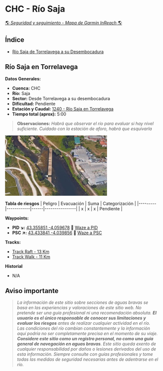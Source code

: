 # CHC - Río Saja
[:earth_americas: *Seguridad y seguimiento - Mapa de Garmin InReach* :earth_americas:](https://share.garmin.com/gpalacios82)

## Índice
* [Río Saja de Torrelavega a su Desembocadura](./CHC-Saja.md#río-saja-en-torrelavega)

## Río Saja en Torrelavega

**Datos Generales:**
* **Cuenca:** CHC
* **Río:** Saja
* **Sector:** Desde Torrelavega a su desembocadura
* **Dificultad:** Pendiente
* **Estación y Caudal:** [1240 - Río Saja en Torrelavega](https://visor.saichcantabrico.es/)
* **Tiempo total (aprox):** 5:00

>**Observaciones:**
*Habrá que observar el río para evaluar si hay nivel suficiente. Cuidado con la estación de aforo, habrá que esquivarla*

![](../misc/images/CHC-SajaTorrelavega.jpg)

**Tabla de riesgos**
| Peligro | Evacuación | Suma | Categorización |
|---------|------------|------|----------------|
|    x    |     x      |   x  |   Pendiente    |

**Waypoints:**
* **PID :arrow_lower_right::** [43.355851,-4.059678](https://maps.app.goo.gl/gdPm3TkRxPG1piNh9) :car: [Waze a PID](https://waze.com/?ll=43.355851,-4.059678&navigate=yes)
* **PSC :arrow_upper_right::** [43.433841,-4.039856](https://maps.app.goo.gl/x1LJqr3k7kYBZHnQ8) :car: [Waze a PSC](https://waze.com/?ll=43.433841,-4.039856&navigate=yes)

**Tracks:**
* [Track Raft - 13 Km](https://connect.garmin.com/modern/course/263074652)
* [Track Walk - 11 Km](https://connect.garmin.com/modern/course/263074264)

**Historial**
* N/A

## Aviso importante
>*La información de este sitio sobre secciones de aguas bravas se basa en las experiencias y valoraciones de este sitio web. No pretende ser una guía profesional ni una recomendación absoluta. **El usuario es el único responsable de conocer sus limitaciones y evaluar los riesgos** antes de realizar cualquier actividad en el río. Las condiciones del río cambian constantemente y la información aquí podría no ser completamente precisa en el momento de su viaje. **Considere este sitio como un registro personal, no como una guía general de navegación en aguas bravas**. Este sitio queda exento de cualquier responsabilidad por daños o lesiones derivados del uso de esta información. Siempre consulte con guías profesionales y tome todas las medidas de seguridad necesarias antes de adentrarse en el río.*